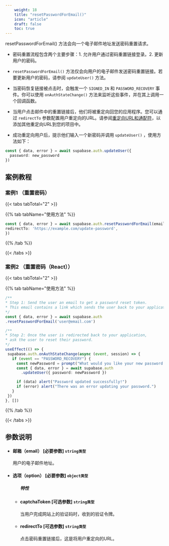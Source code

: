 ```yaml
---
    weight: 18
    title: "resetPasswordForEmail()"
    icon: "article"
    draft: false
    toc: true
---
```



resetPasswordForEmail() 方法会向一个电子邮件地址发送密码重置请求。

* 密码重置流程包含两个主要步骤：1. 允许用户通过密码重置链接登录。2. 更新用户的密码。

* `resetPasswordForEmail()` 方法仅会向用户的电子邮件发送密码重置链接。若要更新用户的密码，请参阅 `updateUser()` 方法。

* 当密码恢复链接被点击时，会触发一个 `SIGNED_IN` 和 `PASSWORD_RECOVERY` 事件。你可以使用 `onAuthStateChange()` 方法来监听这些事件，并在其上调用一个回调函数。

* 当用户点击邮件中的重置链接后，他们将被重定向回您的应用程序。您可以通过 `redirectTo` 参数配置用户重定向的URL。请参阅[重定向URL和通配符](/docs/app/auth/auth)，以添加其他重定向URL到您的项目中。

* 成功重定向用户后，提示他们输入一个新密码并调用 `updateUser()` ，使用方法如下：

```ts
const { data, error } = await supabase.auth.updateUser({
  password: new_password
})
```



## 案例教程

### 案例1 （重置密码）

{{< tabs tabTotal="2" >}}



{{% tab tabName="使用方法" %}}



  ```ts
const { data, error } = await supabase.auth.resetPasswordForEmail(email, {
  redirectTo: 'https://example.com/update-password',
})
  ```



{{% /tab %}}

{{< /tabs >}}


### 案例2 （重置密码（React））

{{< tabs tabTotal="2" >}}



{{% tab tabName="使用方法" %}}



  ```ts
/**
 * Step 1: Send the user an email to get a password reset token.
 * This email contains a link which sends the user back to your application.
 */
const { data, error } = await supabase.auth
  .resetPasswordForEmail('user@email.com')

/**
 * Step 2: Once the user is redirected back to your application,
 * ask the user to reset their password.
 */
 useEffect(() => {
   supabase.auth.onAuthStateChange(async (event, session) => {
     if (event == "PASSWORD_RECOVERY") {
       const newPassword = prompt("What would you like your new password to be?");
       const { data, error } = await supabase.auth
         .updateUser({ password: newPassword })

       if (data) alert("Password updated successfully!")
       if (error) alert("There was an error updating your password.")
     }
   })
 }, [])
  ```



{{% /tab %}}

{{< /tabs >}}





## 参数说明


<ul className="method-list-group">
  
<li className="method-list-item">
  <h4 className="method-list-item-label">
    <span className="method-list-item-label-name">
      邮箱（email）
    </span>
    <span className="method-list-item-label-badge required">
      [必要参数]
    </span>
    <span className="method-list-item-validation">
      <code>string类型</code>
    </span>
  </h4>
  <div class="method-list-item-description">

用户的电子邮件地址。

  </div>
  
</li>


<li className="method-list-item">
  <h4 className="method-list-item-label">
    <span className="method-list-item-label-name">
      选项（option）
    </span>
    <span className="method-list-item-label-badge required">
      [必要参数]
    </span>
    <span className="method-list-item-validation">
      <code>object类型</code>
    </span>
  </h4>
  
<ul className="method-list-group">
  <h5 class="method-list-title method-list-title-isChild expanded">特性</h5>

<li className="method-list-item">
  <h4 className="method-list-item-label">
    <span className="method-list-item-label-name">
      captchaToken
    </span>
    <span className="method-list-item-label-badge false">
      [可选参数]
    </span>
    <span className="method-list-item-validation">
      <code>string类型</code>
    </span>
  </h4>
  <div class="method-list-item-description">

当用户完成网站上的验证码时，收到的验证令牌。

  </div>
  
</li>


<li className="method-list-item">
  <h4 className="method-list-item-label">
    <span className="method-list-item-label-name">
      redirectTo
    </span>
    <span className="method-list-item-label-badge false">
      [可选参数]
    </span>
    <span className="method-list-item-validation">
      <code>string类型</code>
    </span>
  </h4>
  <div class="method-list-item-description">

点击密码重置链接后，这是将用户重定向的URL。

  </div>
  
</li>

</ul>

</li>

</ul>


